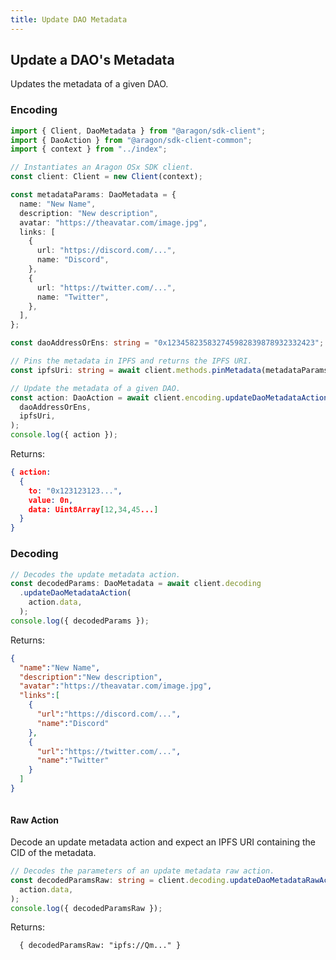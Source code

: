 ```yaml
---
title: Update DAO Metadata
---
```


## Update a DAO's Metadata

Updates the metadata of a given DAO.

### Encoding

```ts
import { Client, DaoMetadata } from "@aragon/sdk-client";
import { DaoAction } from "@aragon/sdk-client-common";
import { context } from "../index";

// Instantiates an Aragon OSx SDK client.
const client: Client = new Client(context);

const metadataParams: DaoMetadata = {
  name: "New Name",
  description: "New description",
  avatar: "https://theavatar.com/image.jpg",
  links: [
    {
      url: "https://discord.com/...",
      name: "Discord",
    },
    {
      url: "https://twitter.com/...",
      name: "Twitter",
    },
  ],
};

const daoAddressOrEns: string = "0x123458235832745982839878932332423"; // or my-dao.dao.eth

// Pins the metadata in IPFS and returns the IPFS URI.
const ipfsUri: string = await client.methods.pinMetadata(metadataParams);

// Update the metadata of a given DAO.
const action: DaoAction = await client.encoding.updateDaoMetadataAction(
  daoAddressOrEns,
  ipfsUri,
);
console.log({ action });
```


Returns:

```json
{ action:
  {
    to: "0x123123123...",
    value: 0n,
    data: Uint8Array[12,34,45...]
  }
}
```

### Decoding

```ts
// Decodes the update metadata action.
const decodedParams: DaoMetadata = await client.decoding
  .updateDaoMetadataAction(
    action.data,
  );
console.log({ decodedParams });
```


Returns:

```json
{
  "name":"New Name",
  "description":"New description",
  "avatar":"https://theavatar.com/image.jpg",
  "links":[
    {
      "url":"https://discord.com/...",
      "name":"Discord"
    },
    {
      "url":"https://twitter.com/...",
      "name":"Twitter"
    }
  ]
}
```

```ts

```


#### Raw Action

Decode an update metadata action and expect an IPFS URI containing the CID of the metadata.

```ts
// Decodes the parameters of an update metadata raw action.
const decodedParamsRaw: string = client.decoding.updateDaoMetadataRawAction(
  action.data,
);
console.log({ decodedParamsRaw });
```


Returns:

```
  { decodedParamsRaw: "ipfs://Qm..." }
```